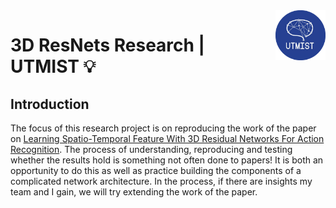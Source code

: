 <a href="https://github.com/MustafaKhan670093/3D-Resnet-Research-UTMIST/blob/main/README.md#3d-resnets-research--utmist-">
    <img src="Images/utmist-logo.png" alt="UTMIST: 3D ResNets Research" title="UTMIST: 3D ResNets Research" align="right" height="80" />
</a>

# 3D ResNets Research | UTMIST 💡

## Introduction

The focus of this research project is on reproducing the work of the paper on [Learning Spatio-Temporal Feature With 3D Residual Networks For Action Recognition](https://arxiv.org/pdf/1708.07632.pdf). The process of understanding, reproducing and testing whether the results hold is something not often done to papers! It is both an opportunity to do this as well as practice building the components of a complicated network architecture. In the process, if there are insights my team and I gain, we will try extending the work of the paper.

